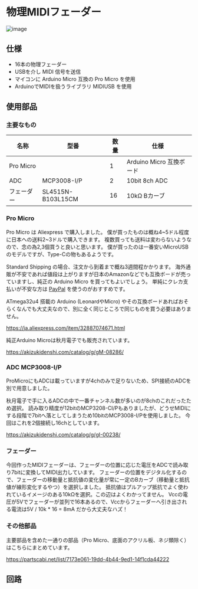 # 物理MIDIフェーダー

![image](https://user-images.githubusercontent.com/51395778/147743945-fbfe72d6-1a85-4328-8d8c-9cd47f2d0f0b.png)

## 仕様

 - 16本の物理フェーダー
 - USBを介し MIDI 信号を送信
 - マイコンに Arduino Micro 互換の Pro Micro を使用
 - ArduinoでMIDIを扱うライブラリ MIDIUSB を使用

## 使用部品

### 主要なもの



|名称|型番|数量|仕様|
|--|--|--|--|
|Pro Micro||1|Arduino Micro 互換ボード|
|ADC|MCP3008-I/P|2|10bit 8ch ADC|
|フェーダー|SL4515N-B103L15CM|16|10kΩ Bカーブ|
 
 
 ### Pro Micro
 
 Pro Micro は Aliexpress で購入しました。 僕が買ったものは概ね4\~5ドル程度に日本への送料2\~3ドルで購入できます。
 複数買っても送料は変わらないようなので、念の為2,3個買うと良いと思います。 僕が買ったのは一番安いMicroUSBのモデルですが、Type-Cの物もあるようです。
 
 Standard Shipping の場合、注文から到着まで概ね3週間程かかります。
 海外通販が不安であれば値段は上がりますが日本のAmazonなどでも互換ボードが売っていますし、純正の Arduino Micro を買ってもよいでしょう。
 単純にクレカ支払いが不安な方は [PayPal](https://www.paypal.com/jp/home) を使うのがおすすめです。
 
 ATmega32u4 搭載の Arduino (LeonardやMicro) やその互換ボードあればおそらくなんでも大丈夫なので、別に全く同じところで同じものを買う必要はありません。
 
 https://ja.aliexpress.com/item/32887074671.html

 純正Arduino Microは秋月電子でも販売されています。
 
 https://akizukidenshi.com/catalog/g/gM-08286/
 
 ### ADC MCP3008-I/P
 
 ProMicroにもADCは載っていますが4chのみで足りないため、SPI接続のADCを別で用意しました。
 
 秋月電子で手に入るADCの中で一番チャンネル数が多いのが8chのこれだったため選択。
 読み取り精度が12bitのMCP3208-CI/Pもありましたが、どうせMIDIにする段階で7bitへ落としてしまうため10bitのMCP3008-I/Pを使用しました。
 今回はこれを2個接続し16chとしています。
 
 https://akizukidenshi.com/catalog/g/gI-00238/
 
 ### フェーダー
 
 今回作ったMIDIフェーダーは、フェーダーの位置に応じた電圧をADCで読み取り7bitに変換してMIDI出力しています。
 フェーダーの位置をデジタル化するので、フェーダーの移動量と抵抗値の変化量が常に一定のBカーブ（移動量と抵抗値が線形変化するやつ）を選択しました。
 抵抗値はプルアップ抵抗でよく使われているイメージのある10kΩを選択。この辺はよくわかってません。
 Vccの電圧が5Vでフェーダーが並列で16本あるので、Vccからフェーダーへ引き出される電流は5V / 10k * 16 = 8mA だから大丈夫なハズ！
 
 
 ### その他部品
 
 主要部品を含めた一通りの部品（Pro Micro、底面のアクリル板、ネジ類除く）はこちらにまとめています。
 
 https://partscabi.net/list/7173e061-19dd-4b44-9ed1-14f1cda44222
 
 ## 回路
 
 
 
 
